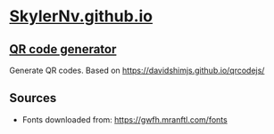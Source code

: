 # [SkylerNv.github.io](https://skylernv.github.io)

## [QR code generator](https://skylernv.github.io/qr/)
Generate QR codes. Based on https://davidshimjs.github.io/qrcodejs/

## Sources
* Fonts downloaded from: https://gwfh.mranftl.com/fonts